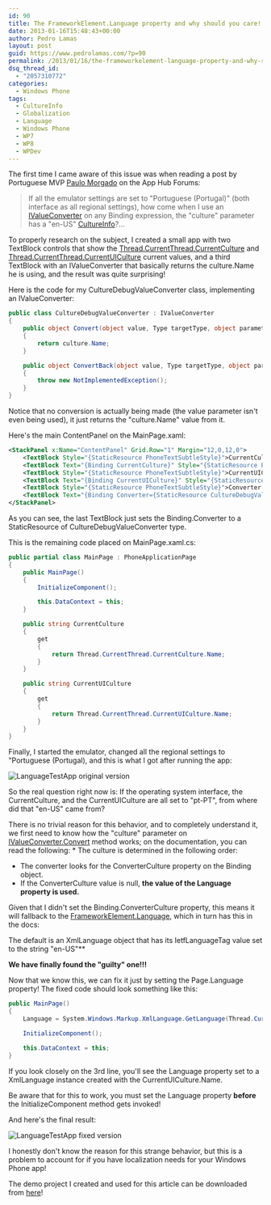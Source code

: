 ```yaml
---
id: 90
title: The FrameworkElement.Language property and why should you care!
date: 2013-01-16T15:48:43+00:00
author: Pedro Lamas
layout: post
guid: https://www.pedrolamas.com/?p=90
permalink: /2013/01/16/the-frameworkelement-language-property-and-why-should-you-care/
dsq_thread_id:
  - "2057310772"
categories:
  - Windows Phone
tags:
  - CultureInfo
  - Globalization
  - Language
  - Windows Phone
  - WP7
  - WP8
  - WPDev
---
```

The first time I came aware of this issue was when reading a post by Portuguese MVP [Paulo Morgado](http://paulomorgado.net/) on the App Hub Forums:

> If all the emulator settings are set to "Portuguese (Portugal)" (both interface as all regional settings), how come when I use an [IValueConverter](http://msdn.microsoft.com/en-us/library/windowsphone/develop/system.windows.data.ivalueconverter(v=vs.105).aspx) on any Binding expression, the "culture" parameter has a "en-US" [CultureInfo](http://msdn.microsoft.com/en-us/library/windowsphone/develop/system.globalization.cultureinfo(v=vs.105).aspx)?...

To properly research on the subject, I created a small app with two TextBlock controls that show the [Thread.CurrentThread.CurrentCulture](http://msdn.microsoft.com/en-us/library/windowsphone/develop/system.threading.thread.currentculture(v=vs.105).aspx) and [Thread.CurrentThread.CurrentUICulture](http://msdn.microsoft.com/en-us/library/windowsphone/develop/system.threading.thread.currentuiculture(v=vs.105).aspx) current values, and a third TextBlock with an IValueConverter that basically returns the culture.Name he is using, and the result was quite surprising!

Here is the code for my CultureDebugValueConverter class, implementing an IValueConverter:

```csharp
public class CultureDebugValueConverter : IValueConverter
{
    public object Convert(object value, Type targetType, object parameter, System.Globalization.CultureInfo culture)
    {
        return culture.Name;
    }

    public object ConvertBack(object value, Type targetType, object parameter, System.Globalization.CultureInfo culture)
    {
        throw new NotImplementedException();
    }
}
```

Notice that no conversion is actually being made (the value parameter isn't even being used), it just returns the "culture.Name" value from it.

Here's the main ContentPanel on the MainPage.xaml:

```xml
<StackPanel x:Name="ContentPanel" Grid.Row="1" Margin="12,0,12,0">
    <TextBlock Style="{StaticResource PhoneTextSubtleStyle}">CurrentCulture</TextBlock>
    <TextBlock Text="{Binding CurrentCulture}" Style="{StaticResource PhoneTextTitle2Style}" />
    <TextBlock Style="{StaticResource PhoneTextSubtleStyle}">CurrentUICulture</TextBlock>
    <TextBlock Text="{Binding CurrentUICulture}" Style="{StaticResource PhoneTextTitle2Style}" />
    <TextBlock Style="{StaticResource PhoneTextSubtleStyle}">Converter Culture</TextBlock>
    <TextBlock Text="{Binding Converter={StaticResource CultureDebugValueConverter}}" Style="{StaticResource PhoneTextTitle2Style}" />
</StackPanel>
```

As you can see, the last TextBlock just sets the Binding.Converter to a StaticResource of CultureDebugValueConverter type.

This is the remaining code placed on MainPage.xaml.cs:

```csharp
public partial class MainPage : PhoneApplicationPage
{
    public MainPage()
    {
        InitializeComponent();

        this.DataContext = this;
    }

    public string CurrentCulture
    {
        get
        {
            return Thread.CurrentThread.CurrentCulture.Name;
        }
    }

    public string CurrentUICulture
    {
        get
        {
            return Thread.CurrentThread.CurrentUICulture.Name;
        }
    }
}
```

Finally, I started the emulator, changed all the regional settings to "Portuguese (Portugal), and this is what I got after running the app:

![LanguageTestApp original version](/wp-content/uploads/2013/01/LanguageTestApp-original-version.jpg)

So the real question right now is: If the operating system interface, the CurrentCulture, and the CurrentUICulture are all set to "pt-PT", from where did that "en-US" came from?

There is no trivial reason for this behavior, and to completely understand it, we first need to know how the "culture" parameter on [IValueConverter.Convert](http://msdn.microsoft.com/en-us/library/windowsphone/develop/system.windows.data.ivalueconverter.convert(v=vs.105).aspx) method works; on the documentation, you can read the following: * The culture is determined in the following order:

* The converter looks for the ConverterCulture property on the Binding object.
* If the ConverterCulture value is null, **the value of the Language property is used.**

Given that I didn't set the Binding.ConverterCulture property, this means it will fallback to the [FrameworkElement.Language](http://msdn.microsoft.com/en-us/library/windowsphone/develop/system.windows.frameworkelement.language(v=vs.105).aspx), which in turn has this in the docs:

The default is an XmlLanguage object that has its IetfLanguageTag value set to the string "en-US"**

**We have finally found the "guilty" one!!!**

Now that we know this, we can fix it just by setting the Page.Language property! The fixed code should look something like this:

```csharp
public MainPage()
{
    Language = System.Windows.Markup.XmlLanguage.GetLanguage(Thread.CurrentThread.CurrentUICulture.Name);

    InitializeComponent();

    this.DataContext = this;
}
```

If you look closely on the 3rd line, you'll see the Language property set to a XmlLanguage instance created with the CurrentUICulture.Name.

Be aware that for this to work, you must set the Language property **before** the InitializeComponent method gets invoked!

And here's the final result:

![LanguageTestApp fixed version](/wp-content/uploads/2013/01/LanguageTestApp-fixed-version.jpg)

I honestly don't know the reason for this strange behavior, but this is a problem to account for if you have localization needs for your Windows Phone app!

The demo project I created and used for this article can be downloaded from [here](wp-content/uploads/downloads/2013/01/PedroLamas.LanguageTestApp.zip)!
